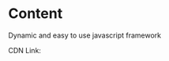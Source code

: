 # Content
 Dynamic and easy to use javascript framework

CDN Link:

> <script src="https://cdn.jsdelivr.net/gh/hasanhuseyindemir/Content/content-1.09.js" defer></script>
